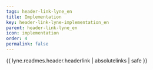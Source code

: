 ```yaml
---
tags: header-link-lyne_en
title: Implementation
key: header-link-lyne-implementation_en
parent: header-link-lyne_en
icon: implementation
order: 4
permalink: false  
---
```

{{ lyne.readmes.header.headerlink | absolutelinks | safe }}



